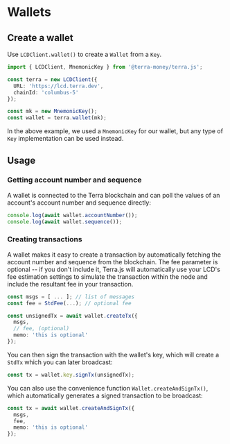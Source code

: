 # Wallets

## Create a wallet

Use `LCDClient.wallet()` to create a `Wallet` from a `Key`.

```ts
import { LCDClient, MnemonicKey } from '@terra-money/terra.js';

const terra = new LCDClient({
  URL: 'https://lcd.terra.dev',
  chainId: 'columbus-5'
});

const mk = new MnemonicKey();
const wallet = terra.wallet(mk);
```

In the above example, we used a `MnemonicKey` for our wallet, but any type of `Key` implementation can be used instead.

## Usage

### Getting account number and sequence

A wallet is connected to the Terra blockchain and can poll the values of an account's account number and sequence directly:

```ts
console.log(await wallet.accountNumber());
console.log(await wallet.sequence());
```

### Creating transactions

A wallet makes it easy to create a transaction by automatically fetching the account number and sequence from the blockchain. The fee parameter is optional -- if you don't include it, Terra.js will automatically use your LCD's fee estimation settings to simulate the transaction within the node and include the resultant fee in your transaction.

```ts
const msgs = [ ... ]; // list of messages
const fee = StdFee(...); // optional fee

const unsignedTx = await wallet.createTx({
  msgs,
  // fee, (optional)
  memo: 'this is optional'
});
```

You can then sign the transaction with the wallet's key, which will create a `StdTx` which you can later broadcast:

```ts
const tx = wallet.key.signTx(unsignedTx);
```

You can also use the convenience function `Wallet.createAndSignTx()`, which automatically generates a signed transaction to be broadcast:

```ts
const tx = await wallet.createAndSignTx({
  msgs,
  fee,  
  memo: 'this is optional'
});
```
